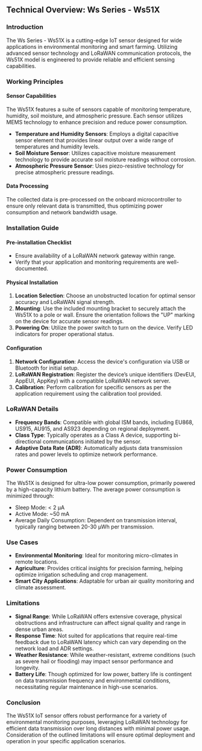 ## Technical Overview: Ws Series - Ws51X

### Introduction
The Ws Series - Ws51X is a cutting-edge IoT sensor designed for wide applications in environmental monitoring and smart farming. Utilizing advanced sensor technology and LoRaWAN communication protocols, the Ws51X model is engineered to provide reliable and efficient sensing capabilities.

### Working Principles

#### Sensor Capabilities
The Ws51X features a suite of sensors capable of monitoring temperature, humidity, soil moisture, and atmospheric pressure. Each sensor utilizes MEMS technology to enhance precision and reduce power consumption.

- **Temperature and Humidity Sensors**: Employs a digital capacitive sensor element that provides linear output over a wide range of temperatures and humidity levels.
- **Soil Moisture Sensor**: Utilizes capacitive moisture measurement technology to provide accurate soil moisture readings without corrosion.
- **Atmospheric Pressure Sensor**: Uses piezo-resistive technology for precise atmospheric pressure readings.

#### Data Processing
The collected data is pre-processed on the onboard microcontroller to ensure only relevant data is transmitted, thus optimizing power consumption and network bandwidth usage.

### Installation Guide

#### Pre-installation Checklist
- Ensure availability of a LoRaWAN network gateway within range.
- Verify that your application and monitoring requirements are well-documented.

#### Physical Installation
1. **Location Selection**: Choose an unobstructed location for optimal sensor accuracy and LoRaWAN signal strength.
2. **Mounting**: Use the included mounting bracket to securely attach the Ws51X to a pole or wall. Ensure the orientation follows the "UP" marking on the device for accurate sensor readings.
3. **Powering On**: Utilize the power switch to turn on the device. Verify LED indicators for proper operational status.

#### Configuration
1. **Network Configuration**: Access the device's configuration via USB or Bluetooth for initial setup.
2. **LoRaWAN Registration**: Register the device’s unique identifiers (DevEUI, AppEUI, AppKey) with a compatible LoRaWAN network server.
3. **Calibration**: Perform calibration for specific sensors as per the application requirement using the calibration tool provided.

### LoRaWAN Details

- **Frequency Bands**: Compatible with global ISM bands, including EU868, US915, AU915, and AS923 depending on regional deployment.
- **Class Type**: Typically operates as a Class A device, supporting bi-directional communications initiated by the sensor.
- **Adaptive Data Rate (ADR)**: Automatically adjusts data transmission rates and power levels to optimize network performance.

### Power Consumption

The Ws51X is designed for ultra-low power consumption, primarily powered by a high-capacity lithium battery. The average power consumption is minimized through:
- Sleep Mode: < 2 μA
- Active Mode: ~50 mA
- Average Daily Consumption: Dependent on transmission interval, typically ranging between 20-30 μWh per transmission.

### Use Cases

- **Environmental Monitoring**: Ideal for monitoring micro-climates in remote locations.
- **Agriculture**: Provides critical insights for precision farming, helping optimize irrigation scheduling and crop management.
- **Smart City Applications**: Adaptable for urban air quality monitoring and climate assessment.

### Limitations

- **Signal Range**: While LoRaWAN offers extensive coverage, physical obstructions and infrastructure can affect signal quality and range in dense urban areas.
- **Response Time**: Not suited for applications that require real-time feedback due to LoRaWAN latency which can vary depending on the network load and ADR settings.
- **Weather Resistance**: While weather-resistant, extreme conditions (such as severe hail or flooding) may impact sensor performance and longevity.
- **Battery Life**: Though optimized for low power, battery life is contingent on data transmission frequency and environmental conditions, necessitating regular maintenance in high-use scenarios.

### Conclusion

The Ws51X IoT sensor offers robust performance for a variety of environmental monitoring purposes, leveraging LoRaWAN technology for efficient data transmission over long distances with minimal power usage. Consideration of the outlined limitations will ensure optimal deployment and operation in your specific application scenarios.